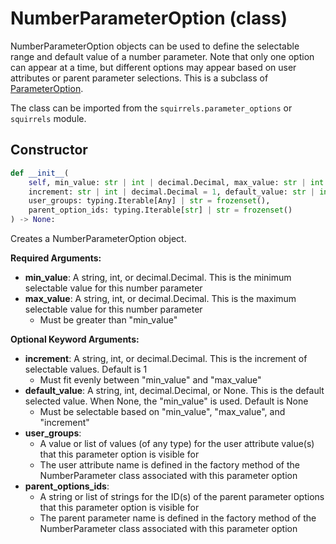 # NumberParameterOption (class)

NumberParameterOption objects can be used to define the selectable range and default value of a number parameter. Note that only one option can appear at a time, but different options may appear based on user attributes or parent parameter selections. This is a subclass of [ParameterOption].

The class can be imported from the `squirrels.parameter_options` or `squirrels` module.

## Constructor

```python
def __init__(
    self, min_value: str | int | decimal.Decimal, max_value: str | int | decimal.Decimal, *, 
    increment: str | int | decimal.Decimal = 1, default_value: str | int | decimal.Decimal | None = None, 
    user_groups: typing.Iterable[Any] | str = frozenset(), 
    parent_option_ids: typing.Iterable[str] | str = frozenset()
) -> None:
```

Creates a NumberParameterOption object.

**Required Arguments:**

- **min_value**: A string, int, or decimal.Decimal. This is the minimum selectable value for this number parameter
- **max_value**: A string, int, or decimal.Decimal. This is the maximum selectable value for this number parameter
    - Must be greater than "min_value"

**Optional Keyword Arguments:**

- **increment**: A string, int, or decimal.Decimal. This is the increment of selectable values. Default is 1
    - Must fit evenly between "min_value" and "max_value"
- **default_value**: A string, int, decimal.Decimal, or None. This is the default selected value. When None, the "min_value" is used. Default is None
    - Must be selectable based on "min_value", "max_value", and "increment"
- **user_groups**: 
    - A value or list of values (of any type) for the user attribute value(s) that this parameter option is visible for
    - The user attribute name is defined in the factory method of the NumberParameter class associated with this parameter option
- **parent_options_ids**: 
    - A string or list of strings for the ID(s) of the parent parameter options that this parameter option is visible for
    - The parent parameter name is defined in the factory method of the NumberParameter class associated with this parameter option


[ParameterOption]: ../types/ParameterOption